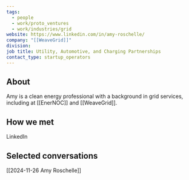 ```yaml
---
tags:
  - people
  - work/proto_ventures
  - work/industries/grid
website: https://www.linkedin.com/in/amy-roschelle/
company: "[[WeaveGrid]]"
division: 
job title: Utility, Automotive, and Charging Partnerships
contact_type: startup_operators
---
```

## About
Amy is a clean energy professional with a background in grid services, including at [[EnerNOC]] and [[WeaveGrid]].

## How we met
LinkedIn 

## Selected conversations
[[2024-11-26 Amy Roschelle]]